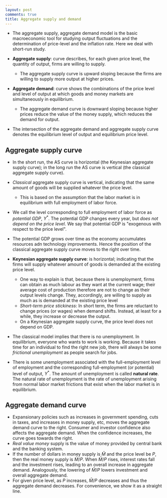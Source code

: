 ```yaml
---
layout: post
comments: true
title: Aggregate supply and demand 
---
```


* The aggregate supply, aggregate demand model is the basic macroeconomic tool for studying output fluctuations and the determination of price-level and the inflation rate. Here we deal with short-run study.

* **Aggregate supply**: curve describes, for each given price level, the quantity of output, firms are willing to supply.
  * The aggregate supply curve is upward sloping because the firms are willing to supply more output at higher prices. 
* **Aggregate demand**: curve shows the combinations of the price level and level of output at which goods and money markets are simultaneously in equilibrium.
  * The aggregate demand curve is downward sloping because higher prices reduce the value of the money supply, which reduces the demand for output. 
* The intersection of the aggregate demand and aggregate supply curve denotes the equilibrium level of output and equilibrium price level.

## Aggregate supply curve

* In the short run, the AS curve is horizontal (the Keynesian aggregate supply curve); in the long run the AS curve is vertical (the classical aggregate supply curve).
* *Classical* aggregate supply curve is vertical, indicating that the same amount of goods will be supplied whatever the price level.
  * This is based on the assumption that the labor market is in equilibrium with full employment of labor force. 

* We call the level corresponding to full employment of labor force as *potential GDP*, $Y^{*}$. The potential GDP changes every year, but *does not depend on the price level*. We say that potential GDP is "exogenous with respect to the price level". 
* The potential GDP grows over time as the economy accumulates resources adn technology improvements. Hence the position of the classical aggregate supply curve moves to the right over time.
* **Keynesian aggregate supply curve**: is horizontal; indicating that the firms will supply whatever amount of goods is demanded at the existing price level.
  * One way to explain is that, because there is unemployment, firms can obtain as much labour as they want at the current wage; their average cost of production therefore are not to change as their output levels change. They, accordingly, are willing to supply as much as is demanded at the existing price level
  * *Short-term price stickiness*: In short term, the firms are reluctant to change prices (or wages) when demand shifts. Instead, at least for a while, they increase or decrease the output.
  * On a Keynesian aggregate supply curve, the price level does not depend on GDP.

* The classical model implies that there is no unemployment. In equilibrium, everyone who wants to work is working. Because it takes time for an individual to find the right new job, there will always be some *frictional unemployment* as people search for jobs.
* There is some unemployment associated with the full-employment level of employment and the corresponding full-employment (or potential) level of output, $Y^{*}$. The amount of unemployment is called **natural rate**. The natural rate of unemployment is the rate of unemployment arising from normal labor market frictions that exist when the labor market is in equilibrium.

## Aggregate demand curve

* Expansionary policies such as increases in government spending, cuts in taxes, and increases in money supply, etc, moves the aggregate demand curve to the right. Consumer and investor confidence also affects the aggregate demand. When the confidence increases, the curve goes towards the right.
* *Real value money* supply is the value of money provided by central bank and the banking system.
* If the number of dollars in money supply is $\bar{M}$ and the price level be $P$, then the real money supply is $\bar{M}/P$. When $\bar{M}/P$ rises, interest rates fall and the investment rises, leading to an overall increase in aggregate demand. Analogously, the lowering of $\bar{M}/P$ lowers investment and overall aggregate demand.
* For given price level, as $P$ increases, $\bar{M}/P$ decreases and thus the aggregate demand decreases. For convenience, we show it as a straight line.


